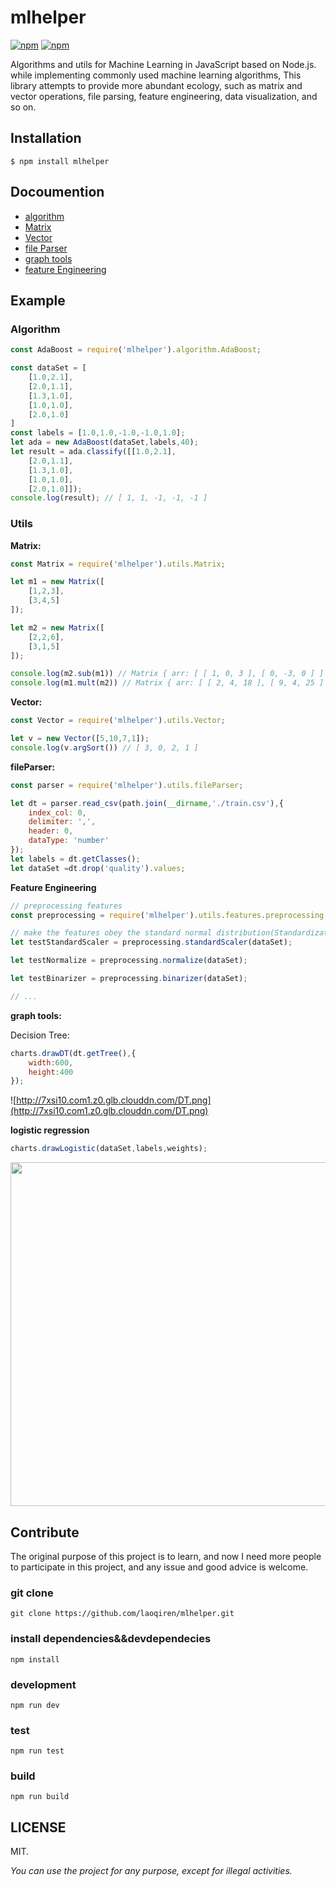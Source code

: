 # mlhelper
[![npm](https://img.shields.io/npm/v/mlhelper.svg?style=flat-square)](https://github.com/laoqiren/mlhelper)
[![npm](https://img.shields.io/npm/l/mlhelper.svg?style=flat-square)](https://github.com/laoqiren/mlhelper)

Algorithms and utils for Machine Learning in JavaScript based on Node.js. while implementing commonly used machine learning algorithms, This library attempts to provide more abundant ecology, such as matrix and vector operations, file parsing, feature engineering, data visualization, and so on.

## Installation
```
$ npm install mlhelper
```

## Docoumention

* [algorithm](docs/algorithm.md)
* [Matrix](docs/Matrix.md)
* [Vector](docs/Vector.md)
* [file Parser](docs/fileParser.md)
* [graph tools](docs/graph.md)
* [feature Engineering](docs/features.md)

## Example

### Algorithm

```js
const AdaBoost = require('mlhelper').algorithm.AdaBoost;

const dataSet = [
    [1.0,2.1],
    [2.0,1.1],
    [1.3,1.0],
    [1.0,1.0],
    [2.0,1.0]
]
const labels = [1.0,1.0,-1.0,-1.0,1.0];
let ada = new AdaBoost(dataSet,labels,40);
let result = ada.classify([[1.0,2.1],
    [2.0,1.1],
    [1.3,1.0],
    [1.0,1.0],
    [2.0,1.0]]);
console.log(result); // [ 1, 1, -1, -1, -1 ]
```

### Utils

**Matrix:**
```js
const Matrix = require('mlhelper').utils.Matrix;

let m1 = new Matrix([
    [1,2,3],
    [3,4,5]
]);

let m2 = new Matrix([
    [2,2,6],
    [3,1,5]
]);

console.log(m2.sub(m1)) // Matrix { arr: [ [ 1, 0, 3 ], [ 0, -3, 0 ] ] }
console.log(m1.mult(m2)) // Matrix { arr: [ [ 2, 4, 18 ], [ 9, 4, 25 ] ] }
```

**Vector:**
```js
const Vector = require('mlhelper').utils.Vector;

let v = new Vector([5,10,7,1]);
console.log(v.argSort()) // [ 3, 0, 2, 1 ]
```

**fileParser:**
```js
const parser = require('mlhelper').utils.fileParser;

let dt = parser.read_csv(path.join(__dirname,'./train.csv'),{
    index_col: 0,
    delimiter: ',',
    header: 0,
    dataType: 'number'
});
let labels = dt.getClasses();
let dataSet =dt.drop('quality').values;
```

**Feature Engineering**
```js
// preprocessing features
const preprocessing = require('mlhelper').utils.features.preprocessing;

// make the features obey the standard normal distribution(Standardization)
let testStandardScaler = preprocessing.standardScaler(dataSet);

let testNormalize = preprocessing.normalize(dataSet);

let testBinarizer = preprocessing.binarizer(dataSet);

// ...
```

**graph tools:**

Decision Tree:
```js
charts.drawDT(dt.getTree(),{
    width:600,
    height:400
});
```
![http://7xsi10.com1.z0.glb.clouddn.com/DT.png](http://7xsi10.com1.z0.glb.clouddn.com/DT.png)

**logistic regression**
```js
charts.drawLogistic(dataSet,labels,weights);
```
<img src="http://7xsi10.com1.z0.glb.clouddn.com/logistic.png" width="550px"/>


## Contribute

The original purpose of this project is to learn, and now I need more people to participate in this project, and any issue and good advice is welcome.
### git clone 
```
git clone https://github.com/laoqiren/mlhelper.git
```
### install dependencies&&devdependecies
```
npm install
```

### development
```
npm run dev
```

### test
```
npm run test
```

### build
```
npm run build
```
## LICENSE
MIT.

*You can use the project for any purpose, except for illegal activities.*